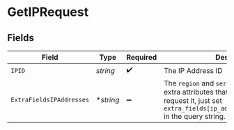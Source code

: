 # GetIPRequest


## Fields

| Field                                                                                                                                                                    | Type                                                                                                                                                                     | Required                                                                                                                                                                 | Description                                                                                                                                                              |
| ------------------------------------------------------------------------------------------------------------------------------------------------------------------------ | ------------------------------------------------------------------------------------------------------------------------------------------------------------------------ | ------------------------------------------------------------------------------------------------------------------------------------------------------------------------ | ------------------------------------------------------------------------------------------------------------------------------------------------------------------------ |
| `IPID`                                                                                                                                                                   | *string*                                                                                                                                                                 | :heavy_check_mark:                                                                                                                                                       | The IP Address ID                                                                                                                                                        |
| `ExtraFieldsIPAddresses`                                                                                                                                                 | **string*                                                                                                                                                                | :heavy_minus_sign:                                                                                                                                                       | The `region` and `server` are provided as extra attributes that are lazy loaded. To request it, just set `extra_fields[ip_addresses]=region,server` in the query string. |